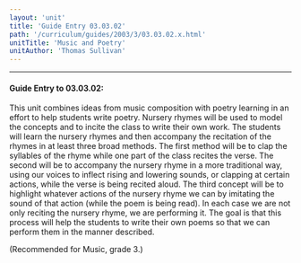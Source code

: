 ```yaml
---
layout: 'unit'
title: 'Guide Entry 03.03.02'
path: '/curriculum/guides/2003/3/03.03.02.x.html'
unitTitle: 'Music and Poetry'
unitAuthor: 'Thomas Sullivan'
---
```


<body>
<hr/>
 <h4>
  Guide Entry to 03.03.02:
 </h4>
 <p>
  This unit combines ideas from music composition with poetry learning in an effort to help students write poetry. Nursery rhymes will be used to model the concepts and to incite the class to write their own work. The students will learn the nursery rhymes and then accompany the recitation of the rhymes in at least three broad methods. The first method will be to clap the syllables of the rhyme while one part of the class recites the verse. The second will be to accompany the nursery rhyme in a more traditional way, using our voices to inflect rising and lowering sounds, or clapping at certain actions, while the verse is being recited aloud. The third concept will be to highlight whatever actions of the nursery rhyme we can by imitating the sound of that action (while the poem is being read). In each case we are not only reciting the nursery rhyme, we are performing it. The goal is that this process will help the students to write their own poems so that we can perform them in the manner described.
 </p>
<p>
  (Recommended for Music, grade 3.)
 </p>

</body>
